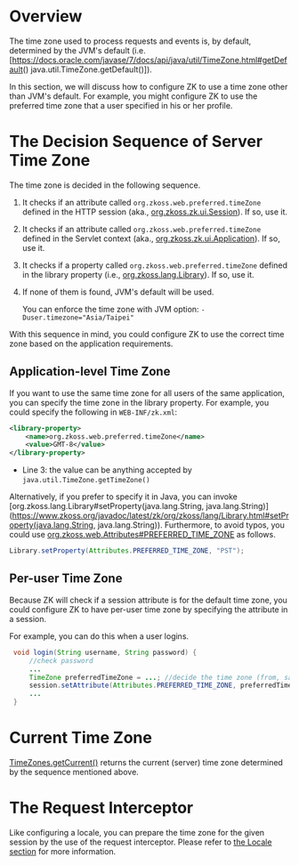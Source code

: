 

# Overview

The time zone used to process requests and events is, by default,
determined by the JVM's default (i.e.
\[<https://docs.oracle.com/javase/7/docs/api/java/util/TimeZone.html#getDefault>()
java.util.TimeZone.getDefault()\]).

In this section, we will discuss how to configure ZK to use a time zone
other than JVM's default. For example, you might configure ZK to use the
preferred time zone that a user specified in his or her profile.

# The Decision Sequence of Server Time Zone

The time zone is decided in the following sequence.

1.  It checks if an attribute called `org.zkoss.web.preferred.timeZone`
    defined in the HTTP session (aka.,
    [org.zkoss.zk.ui.Session](https://www.zkoss.org/javadoc/latest/zk/org/zkoss/zk/ui/Session.html)). If so,
    use it.
2.  It checks if an attribute called `org.zkoss.web.preferred.timeZone`
    defined in the Servlet context (aka.,
    [org.zkoss.zk.ui.Application](https://www.zkoss.org/javadoc/latest/zk/org/zkoss/zk/ui/Application.html)). If
    so, use it.
3.  It checks if a property called `org.zkoss.web.preferred.timeZone`
    defined in the library property (i.e.,
    [org.zkoss.lang.Library](https://www.zkoss.org/javadoc/latest/zk/org/zkoss/lang/Library.html)). If so, use it.
4.  If none of them is found, JVM's default will be used.
      
    You can enforce the time zone with JVM option:
    `-Duser.timezone="Asia/Taipei"`

With this sequence in mind, you could configure ZK to use the correct
time zone based on the application requirements.

## Application-level Time Zone

If you want to use the same time zone for all users of the same
application, you can specify the time zone in the library property. For
example, you could specify the following in `WEB-INF/zk.xml`:

```xml
<library-property>
    <name>org.zkoss.web.preferred.timeZone</name>
    <value>GMT-8</value>
</library-property>
```

- Line 3: the value can be anything accepted by
  `java.util.TimeZone.getTimeZone()`

Alternatively, if you prefer to specify it in Java, you can invoke
[org.zkoss.lang.Library#setProperty(java.lang.String, java.lang.String)](https://www.zkoss.org/javadoc/latest/zk/org/zkoss/lang/Library.html#setProperty(java.lang.String, java.lang.String)).
Furthermore, to avoid typos, you could use
[org.zkoss.web.Attributes#PREFERRED_TIME_ZONE](https://www.zkoss.org/javadoc/latest/zk/org/zkoss/web/Attributes.html#PREFERRED_TIME_ZONE)
as follows.

```java
Library.setProperty(Attributes.PREFERRED_TIME_ZONE, "PST");
```

## Per-user Time Zone

Because ZK will check if a session attribute is for the default time
zone, you could configure ZK to have per-user time zone by specifying
the attribute in a session.

For example, you can do this when a user logins.

```java
 void login(String username, String password) {
     //check password
     ...
     TimeZone preferredTimeZone = ...; //decide the time zone (from, say, database)
     session.setAttribute(Attributes.PREFERRED_TIME_ZONE, preferredTimeZone);
     ...
 }
```

# Current Time Zone

[TimeZones.getCurrent()](https://www.zkoss.org/javadoc/latest/zk/org/zkoss/util/TimeZones.html#getCurrent--)
returns the current (server) time zone determined by the sequence
mentioned above.

# The Request Interceptor

Like configuring a locale, you can prepare the time zone for the given
session by the use of the request interceptor. Please refer to [the Locale section]({{site.baseurl}}/zk_dev_ref/internationalization/locale#The_Request_Interceptor)
for more information.
